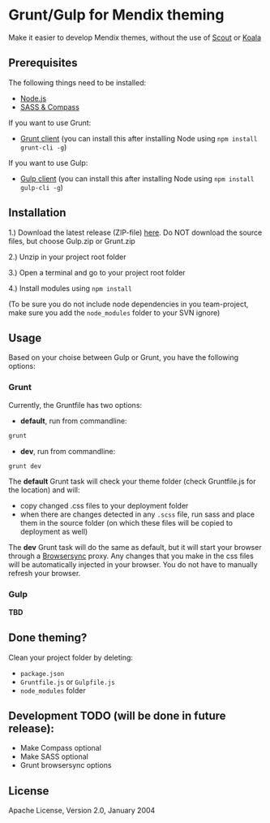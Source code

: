 # Grunt/Gulp for Mendix theming

Make it easier to develop Mendix themes, without the use of [Scout](https://world.mendix.com/display/public/howto50/Create+a+custom+theme+with+the+Mendix+UI+Framework) or [Koala](https://world.mendix.com/display/public/howto50/Setup+Mendix+UI+Framework+with+Koala)

## Prerequisites

The following things need to be installed:
* [Node.js](https://nodejs.org/en/)
* [SASS & Compass](http://thesassway.com/beginner/getting-started-with-sass-and-compass)

If you want to use Grunt:
* [Grunt client](http://gruntjs.com/getting-started) (you can install this after installing Node using ```npm install grunt-cli -g```)

If you want to use Gulp:
* [Gulp client](https://github.com/gulpjs/gulp/blob/master/docs/getting-started.md) (you can install this after installing Node using ```npm install gulp-cli -g```)

## Installation

1.) Download the latest release (ZIP-file) [here](https://github.com/JelteMX/ux-grunt-theming/releases). Do NOT download the source files, but choose Gulp.zip or Grunt.zip

2.) Unzip in your project root folder

3.) Open a terminal and go to your project root folder

4.) Install modules using ```npm install```

(To be sure you do not include node dependencies in you team-project, make sure you add the ``node_modules`` folder to your SVN ignore)

## Usage

Based on your choise between Gulp or Grunt, you have the following options:

### Grunt
Currently, the Gruntfile has two options:

* **default**, run from commandline:

```bash
grunt
```

* **dev**, run from commandline:

```bash
grunt dev
```

The **default** Grunt task will check your theme folder (check Gruntfile.js for the location) and will:
* copy changed .css files to your deployment folder
* when there are changes detected in any ```.scss``` file, run sass and place them in the source folder (on which these files will be copied to deployment as well)

The **dev** Grunt task will do the same as default, but it will start your browser through a [Browsersync](http://www.browsersync.io/docs/grunt/) proxy. Any changes that you make in the css files will be automatically injected in your browser. You do not have to manually refresh your browser.

### Gulp

**TBD**

## Done theming?

Clean your project folder by deleting:
* ```package.json```
* ```Gruntfile.js``` or ```Gulpfile.js```
* ```node_modules``` folder

## Development TODO (will be done in future release):

* Make Compass optional
* Make SASS optional
* Grunt browsersync options

## License

Apache License, Version 2.0, January 2004
